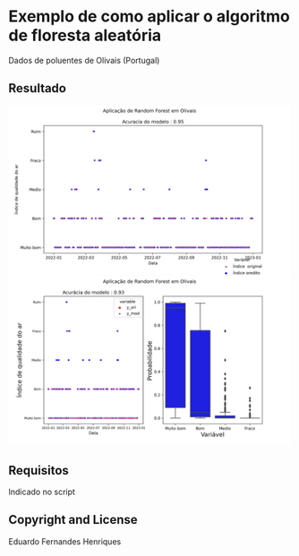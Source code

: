 # Exemplo de como aplicar o algoritmo de floresta aleatória
Dados de poluentes de Olivais (Portugal)
## Resultado

![Alt text](https://github.com/eduardofhenty/script_machine_learning/blob/main/exemplo%20floresta%20aleatoria/indice%20de%20qualidade%20do%20ar.png?raw=true
)
![Alt text](https://github.com/eduardofhenty/script_machine_learning/blob/main/exemplo%20floresta%20aleatoria/indice%20de%20qualidade%20do%20ar2.png?raw=true)


## Requisitos
Indicado no script

## Copyright and License
Eduardo Fernandes Henriques
